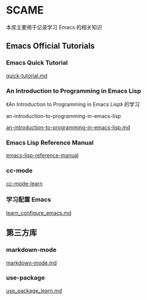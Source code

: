 # SCAME #

本库主要用于记录学习 Emacs 的相关知识

## Emacs Official Tutorials ##

### Emacs Quick Tutorial ###

[quick-tutorial.md](./quick_tutorial.md)

### An Introduction to Programming in Emacs Lisp ###

《An Introduction to Programming in Emacs Lisp》 的学习

an-introduction-to-programming-in-emacs-lisp

[an-introduction-to-programming-in-emacs-lisp.md](./an-introduction-to-programming-in-emacs-lisp.md)

### Emacs Lisp Reference Manual ###

[emacs-lisp-reference-manual](emacs-lisp-reference-manual.md)

### cc-mode ###

[cc-mode-learn](./cc_mode_learn.md)

### 学习配置 Emacs ###

[learn_configure_emacs.md](learn_configure_emacs.md)

## 第三方库 ##

### markdown-mode ###

[markdown-mode.md](./markdown_mode.md)

### use-package ###

[use_package_learn.md](use_package_learn.md)

